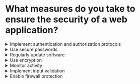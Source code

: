 # What measures do you take to ensure the security of a web application?

<details>

<summary>Implement authentication and authorization protocols</summary>

Use authentication and authorization protocols such as OAuth and OpenID Connect to ensure that only authorized users can access the web application.

</details>

<details>

<summary>Use secure passwords</summary>

Enforce strong passwords for all accounts and require periodic password changes.

</details>

<details>

<summary>Regularly update software:</summary>

Ensure that the web application is regularly updated with the latest security patches and software.

</details>

<details>

<summary>Use encryption</summary>

Encrypt data and communications with SSL/TLS to protect against eavesdropping and man-in-the-middle attacks.

</details>

<details>

<summary>Monitor activity</summary>

Use monitoring tools to detect and investigate anomalies in web application activity.

</details>

<details>

<summary>Implement input validation</summary>

Validate user input to prevent SQL injection and other malicious attacks.

</details>

<details>

<summary>Enable firewall protection</summary>

Use a web application firewall to protect against malicious requests and traffic.

</details>





